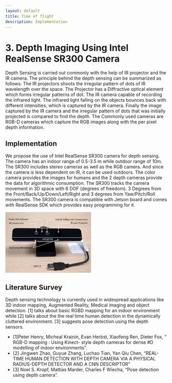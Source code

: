 ```yaml
---
layout: default
title: Time of flight
description: Implementation
---
```


# 3. Depth Imaging Using Intel RealSense SR300 Camera

Depth Sensing is carried out commonly with the help of IR projector and the IR camera. The principle behind the depth sensing can be summarized as follows:
The IR projectors shoots the irregular pattern of dots of IR wavelength over the space. The Projector has a Diffractive optical element which forms irregular patterns of dot.
The IR camera capable of recording the infrared light. The infrared light falling on the objects bounces back with different intensities, which is captured by the IR camera.
Finally the image captured by the IR camera and the irregular pattern of dots that was initially projected is compared to find the depth.
The Commonly used cameras are RGB-D cameras which capture the RGB images along with the per pixel depth information.

## Implementation

We propose the use of Intel RealSense SR300 camera for depth sensing. The camera has an indoor range of 0.5-3.5 m while outdoor range of 10m. The SR300 includes stereo cameras as well as the RGB camera. And since the camera is less dependent on IR, it can be used outdoors.
The color camera provides the images for humans and the 2 depth cameras provide the data for algorithmic consumption.
The SR300 tracks the camera movement in 3D space with 6 DOF (degrees of freedom). 3 Degrees from the Front/Back/Up/Down/Left/Right and 3 degrees from Yaw/Pitch/Roll movements.
The SR300 camera is compatible with Jetson board and comes with RealSense SDK which provides easy programming for it.

![RealSense](sr300.jpg)

## Literature Survey

Depth sensing technology is currently used in widespread applications like 3D indoor mapping, Augmented Reality, Medical imaging and object detection. [1] talks about basic RGBD mapping for an indoor environment while [2] talks about the the real time human detection in the dynamically cluttered environment. [3] suggests pose detection using the depth sensors.

* [1]Peter Henry, Micheal Krainin, Evan Herbst, Xiaofeng Ren, Dieter Fox, “ RGB-D mapping : Using Kinect- style depth cameras for dense   #D modelling of indoor environments”.
* [2] Jingwen Zhao, Guyue Zhang, Luchao Tian, Yan Qiu Chen, “REAL-TIME HUMAN DETECTION WITH DEPTH CAMERA VIA A PHYSICAL RADIUS-DEPTH       DETECTOR AND A CNN DESCRIPTOR”
* [3] Noel S. Kropf, Mattias Marder, Charles F Wiecha, “Pose detection using depth camera”.
